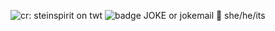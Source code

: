 ![cr: steinspirit on twt](https://file.garden/aKEe1WsXeEL-vAnJ/tenna2)
![badge](https://img.shields.io/badge/plush-%E2%99%A1-lightpink) JOKE or jokemail 🩷 she/he/its
